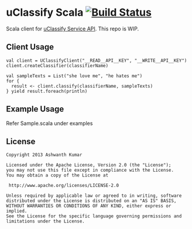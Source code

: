# uClassify Scala [![Build Status](https://travis-ci.org/ashwanthkumar/uClassify-scala.png)](https://travis-ci.org/ashwanthkumar/uClassify-scala/builds/)

Scala client for [uClassify Service API](http://www.uclassify.com/XmlApiDocumentation.aspx). This repo is WIP. 

## Client Usage
```
val client = UClassifyClient("__READ__API__KEY", "__WRITE__API__KEY")
client.createClassifier(classifierName)

val sampleTexts = List("she love me", "he hates me")
for {
  result <- client.classify(classifierName, sampleTexts)
} yield result.foreach(println)

```


## Example Usage
Refer Sample.scala under examples

## License
    Copyright 2013 Ashwanth Kumar
    
    Licensed under the Apache License, Version 2.0 (the "License");
    you may not use this file except in compliance with the License.
    You may obtain a copy of the License at
    
     http://www.apache.org/licenses/LICENSE-2.0
    
    Unless required by applicable law or agreed to in writing, software
    distributed under the License is distributed on an "AS IS" BASIS,
    WITHOUT WARRANTIES OR CONDITIONS OF ANY KIND, either express or implied.
    See the License for the specific language governing permissions and
    limitations under the License.


